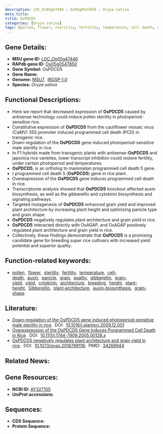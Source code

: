 ```yaml
---
description: LOC_Os05g47446 ; Os05g0547850 ; Oryza sativa
meta_title:
title: OsPDCD5
categories: [Oryza sativa]
tags: [pollen, flower, sterility, fertility, temperature, cell death, auxin, panicle, grain, quality, gibberellin, grain yield, yield, cytokinin, architecture, breeding, height, plant height, Gibberellin, plant architecture, auxin biosynthesis, grain shape]
---
```


## Gene Details:
- **MSU gene ID:** [LOC_Os05g47446](http://rice.uga.edu/cgi-bin/ORF_infopage.cgi?orf=LOC_Os05g47446)  
- **RAPdb gene ID:** [Os05g0547850](https://rapdb.dna.affrc.go.jp/locus/?name=Os05g0547850)  
- **Gene Symbol:** OsPDCD5
- **Gene Name:**
- **Genome:**  [MSU7](http://rice.uga.edu/),&nbsp;&nbsp;[IRGSP-1.0](https://rapdb.dna.affrc.go.jp/download/irgsp1.html)
- **Species:** *Oryza sativa*

## Functional Descriptions:
   - Here we report that decreased expression of **OsPDCD5** caused by antisense technology could induce pollen sterility in photoperiod-sensitive rice.
   - Constitutive expression of **OsPDCD5** from the cauliflower mosaic virus (CaMV) 35S promoter induced programmed cell death (PCD) in transgenic rice.
   - Down-regulation of the **OsPDCD5** gene induced photoperiod-sensitive male sterility in rice.
   - In F1 hybrids made from transgenic plants with antisense-**OsPDCD5** and japonica rice varieties, lower transcript inhibition could restore fertility, under certain photoperiod and temperatures.
   - **OsPDCD5**, is an ortholog to mammalian programmed cell death 5 gene.
   - ) programmed cell death 5 (**OsPDCD5**) gene in rice plant.
   - Overexpression of the **OsPDCD5** gene induces programmed cell death in rice.
   - Transcriptome analysis showed that **OsPDCD5** knockout affected auxin biosynthesis, as well as the gibberellin and cytokinin biosynthesis and signaling pathways.
   - Targeted mutagenesis of **OsPDCD5** enhanced grain yield and improved plant architecture by increasing plant height and optimizing panicle type and grain shape.
   - **OsPDCD5** negatively regulates plant architecture and grain yield in rice.
   - **OsPDCD5** interacted directly with OsAGAP, and OsAGAP positively regulated plant architecture and grain yield in rice.
   - Collectively, these findings demonstrate that **OsPDCD5** is a promising candidate gene for breeding super rice cultivars with increased yield potential and superior quality.

## Function-related keywords:
   - [pollen](/tags/pollen/),&nbsp;&nbsp;[flower](/tags/flower/),&nbsp;&nbsp;[sterility](/tags/sterility/),&nbsp;&nbsp;[fertility](/tags/fertility/),&nbsp;&nbsp;[temperature](/tags/temperature/),&nbsp;&nbsp;[cell-death](/tags/cell-death/),&nbsp;&nbsp;[auxin](/tags/auxin/),&nbsp;&nbsp;[panicle](/tags/panicle/),&nbsp;&nbsp;[grain](/tags/grain/),&nbsp;&nbsp;[quality](/tags/quality/),&nbsp;&nbsp;[gibberellin](/tags/gibberellin/),&nbsp;&nbsp;[grain-yield](/tags/grain-yield/),&nbsp;&nbsp;[yield](/tags/yield/),&nbsp;&nbsp;[cytokinin](/tags/cytokinin/),&nbsp;&nbsp;[architecture](/tags/architecture/),&nbsp;&nbsp;[breeding](/tags/breeding/),&nbsp;&nbsp;[height](/tags/height/),&nbsp;&nbsp;[plant-height](/tags/plant-height/),&nbsp;&nbsp;[Gibberellin](/tags/Gibberellin/),&nbsp;&nbsp;[plant-architecture](/tags/plant-architecture/),&nbsp;&nbsp;[auxin-biosynthesis](/tags/auxin-biosynthesis/),&nbsp;&nbsp;[grain-shape](/tags/grain-shape/)

## Literature:
   - [Down-regulation of the OsPDCD5 gene induced photoperiod-sensitive male sterility in rice](https://www.doi.org/10.1016/j.plantsci.2009.12.001).&nbsp;&nbsp;DOI:&nbsp;&nbsp;[10.1016/j.plantsci.2009.12.001](https://www.doi.org/10.1016/j.plantsci.2009.12.001)
   - [Overexpression of the OsPDCD5 Gene Induces Programmed Cell Death in Rice](https://www.doi.org/10.1111/j.1744-7909.2005.00128.x).&nbsp;&nbsp;DOI:&nbsp;&nbsp;[10.1111/j.1744-7909.2005.00128.x](https://www.doi.org/10.1111/j.1744-7909.2005.00128.x)
   - [OsPDCD5 negatively regulates plant architecture and grain yield in rice](https://www.doi.org/10.1073/pnas.2018799118).&nbsp;&nbsp;DOI:&nbsp;&nbsp;[10.1073/pnas.2018799118](https://www.doi.org/10.1073/pnas.2018799118);&nbsp;&nbsp;PMID:&nbsp;&nbsp;[34266944](https://pubmed.ncbi.nlm.nih.gov/34266944/)

## Related News:

## Gene Resources:
- **NCBI ID:**  [AY327105](http://www.ncbi.nlm.nih.gov/nuccore/AY327105)
- **UniProt accessions:** [](https://www.uniprot.org/uniprotkb//entry)

## Sequences:
- **CDS Sequence:**
- **Protein Sequence:**
